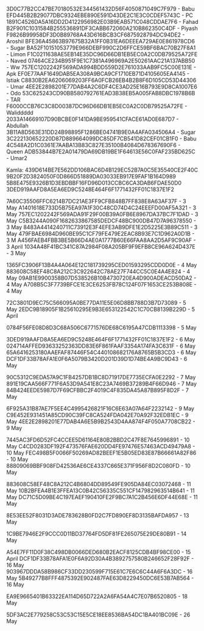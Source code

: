 3D0C77B2CC47BE70180532E344561432D56F4050871049C7F979 - Babu
EFD445B2B29077DBC9324EBE890E591D43DE2C1E3C0CDEF5743C - PC
1891C4526DA5A16DD2D4122956982E03B9EAB571C048CDDAE7F6 - Fahad
B2F901C1031584B255536891DF3CABB672060A210B862350C4DF - Piyash
F9826B99958DF3D0B89768A43D616BCB3CF6875928794DC94DE2 - Aroshil
BFE36A45863B97675B32A1FF0B31EA6DEEEA729AE0E861978CD6 - Sugar
BA52F10151053779E966DEBF990C2D6FFCE59BF6BAC70B27F8A1  - Limon
F1C0211638AE5EB14E35DC96D66DB1EB5EC0A2C0DB79525A72FE - Naved
07464CE234B951F9E1C7381A496969A2E50261AAC21A137ABB50 - Ww
757EC1202242F569ADA994BDD559D2E761033AAB9FC5C00E131E - Apk
EF0E77AAF1649DAB5EA308A9BCA9CF1710EB71D4105605EA4145 - Istiak
C8830B2EA6206069203FF6A0FCB26EB4B2B8F6D105CD53D44306 - Umar
4EE2E2898201E77DAB4A2C6DF4CE3AD25E16B793E9D8CA1007E6 - Odo
53C625243CD90BB580792761EAD3B38EB5A005FAB8DBC1978B6B - TAR
F6000CCB76C3C8D00387DC96D66DB1EB5EC0A2C0DB79525A72FE - Waliddddd
2033A14669107D90BCBE0F141DA9BE959541CFACE61AD0E687D7 - Abdullah 
3B11A8D563E31DD24B98895F1286BE04741B9E0A4AFA034506A4 - Sugar
3C222130652220D87D889664099DC85DF7CB541D82CEF01CB1F0 - Babu 
4C548A2D1C0361E7AABA13B83C827E35100B4084D678367690F6 - Queen
ADB53844B7E2A01479DA69DB19BE1F64613E56C0FAF235BD625C - Umar2

Kamla:
439D614BE7E562DD106BAC6D4B129EC52B7A0C5E35540CE2F40C
9B20F2D3824050F0D866D51889DA03033EB917E9FAF1B164D989
5B8E475E9326B1D3EBDBBF16FD96D013CCBC6CA3DAB6FDAE50D0
3DED919AAFD8A5EA6ED9C5248E464F6F1771432FF01C1837E1F2














7A60C35506FFC6214B7DC21AE3FF9CFB848B7FF838E8A63AF37F - 3 May
A1401618E733D5B75EA97A1F30C48CD74D4C24EEEFD00AF5A321 - 3 May
757EC1202242F569ADA91F29F00B39A0FB6E8967DA37BC7F1DAD - 3 May
C5B3244A090F1682633867585DEDCF48BC900DB47D7A96378550 - 3 May
8483A4414240711C73912E3F4EFE3AB9DFE1E2D5225E3B89C511 - 3 May
479FBAE6984D960BE95C1CF79FE479E2EAC8B93E7C1D962A0D1B - 3 M
A456FAEB4FBB3BE5B66D4AE0A1777B60E66FAA8AA2D5AF9C90AF - 3 April
1034A48F41BC341C87A2984F08A205BF9F9EFB8CE96A624D437E - 3 May 

1365FC3906F13B4A4A064E12C181739295CED01593295CDD0D0E - 4 May
883608C58EF48C8A212C3C922642C78AE27F744CC5C0E4A4E824 - 4 May
09AB1E9900358B07D538526B10B4730720EA4D900ADEACD50DA2 - 4 May
A708B5C3F7739BFCE1E3CE6253FB78C124F07F1653CE253B808E - 4 May 


72C3801D9EC75C566095A0BE77DA11E5E06D8BB788D3B7D73089 - 5 May
2EDC9B18905F1B25610295E9B3E653122542C1C70CB8139B229D - 5 April


0784F56FE08D8D3C68A506C6771576DE68C6195A47CDB1113398 - 5 May


3DED919AAFD8A5EA6ED9C5248E464F6F1771432FF01C1837E1F2 - 6 May
024714AFFED93633252363DD83E6F861FAAF3354A174FA3C631F - 6 May
65A6416253180AAEFAF87446F54C440108682176A8765B5B3CD3 - 6 May
DCF1DF33B78AFA1E0F6A5079B3420D201D39D1D74BE4A9BC9D43 - 6 May


90C5312C9EDA57A9C1FB4257DB1BC8D71917DE7735ECFA0E2292 - 7 May
891E19CAA566F771F6A53D9A541E8C23A7469B37289B4F66D946 - 7 May
84B424EEDE5987D7F69CFBBC2F4019C4F835DA45A87B895F8D2F - 7 May


6F925A31B87AE7F5EE4C4995426821F16C6E63A07A64F2232142 - 9 May
C9E452E931451A85CD90C39FC8CA524FDA042E70A92F32EDB1EC - 9 May
4EE2E2898201E77DAB4A6E5B9B2543D4AA874F4F050A7708CB22 - 9 May

7445AC3FD6D52FC4CCEE5D61164E80B2BBD2C47F8E7645996891 - 10 May
C4CD0283DF192F473576FAE620DD4FE97476E57463ACD49479A8 - 10 May
FEC498B5F0066F50269AD82BEEF1E5B05ED83E87B66661A82F86 - 10 May
88809069BBF908FD42536AE6CE4337C665E371F956F8D2C080FD - 10 May


883608C58EF48C8A212C4B6804DD89549FE905DA84EC03072468 - 11 May
10B2BFEA4B1E3FFEA13C0B42C56335C551CF147982963514B641 - 11 May
DC71C5D09BE4C197EAEF190410FE2F9BC7A1C2B456E6DF44E68E - 11 May 


8E53EE52F8031D3ADE783628B0FD2C7FD890EF8D3135BAFDA957 - 13 May

1C9BE7946E2F9CCC0D11BD37764FD5DF81FE265075E29DE80B91 - 14 May

A54E7FF11D0F38C498DB0066DED680B2EACF8125CDB4BF98CE00 - 15 April
DCF1DF33B78AFA1E0F6A92D30A4B3892757580B246652F28F92F - 16 May
903967DDDA58B986CF33DD230599F715E61C7E6C6C44A6F6A3DC - 16 May
5B49277B8FFF4875392E902487FAE63D8229450DC6E53B7AB564 - 16 May

EA9E9665401B63322EA114D65D722A2A6FA54A4C7E07B6520805 - 18 May

5DF3AC2E779258C53C53C15E5CE18EE8536BA54DC1BA401BC09E - 26 May
